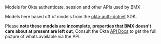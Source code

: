 ﻿Models for Okta authenticate, session and other APIs used by BMX

Models here based off of models from the [okta-auth-dotnet](https://github.com/okta/okta-auth-dotnet) SDK.

Please **note these models are incomplete, properties that BMX doesn't care about at present are left out**, Consult the Okta [API Docs](https://developer.okta.com/docs/reference/api/) to get the full picture
of whats available via the API.
